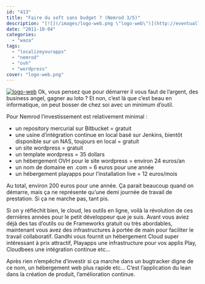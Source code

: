 ```yaml
---
id: "413"
title: "Faire du soft sans budget ? (Nemrod 3/5)"
description: "[![](/images/logo-web.png \"logo-web\")](http://eventuallycoding.com/wp-content/uploads/2011/10/logo-web.png) Ok, vous pensez que pour démarrer il vous ..."
date: "2011-10-04"
categories: 
  - "waza"
tags: 
  - "localizeyourapps"
  - "nemrod"
  - "ovh"
  - "wordpress"
cover: "logo-web.png"
---
```


[![](/images/logo-web.png "logo-web")](http://eventuallycoding.com/wp-content/uploads/2011/10/logo-web.png) Ok, vous pensez que pour démarrer il vous faut de l’argent, des business angel, gagner au loto ? Et non, c’est là que c’est beau en informatique, on peut bosser de chez soi avec un minimum d’outil.

Pour Nemrod l’investissement est relativement minimal :

- un repository mercurial sur Bitbucket = gratuit
- une usine d’intégration continue en local basé sur Jenkins, bientôt disponible sur un NAS, toujours en local = gratuit
- un site wordpress = gratuit
- un template wordpress = 35 dollars
- un hébergement OVH pour le site wordpress = environ 24 euros/an
- un nom de domaine en .com = 6 euros pour une année
- un hébergement playapps pour l’installation live = 12 euros/mois

Au total, environ 200 euros pour une année. Ça parait beaucoup quand on démarre, mais ça ne représente qu’une demi journée de travail de prestation. Si ça ne marche pas, tant pis.

Si on y réfléchit bien, le cloud, les outils en ligne, voilà la révolution de ces dernières années pour le petit développeur que je suis. Avant vous aviez déjà des tas d’outils ou de Frameworks gratuit ou très abordables, maintenant vous avez des infrastructures à portée de main pour faciliter le travail collaboratif. Gandhi vous fournit un hébergement Cloud super intéressant à prix attractif, Playapps une infrastructure pour vos applis Play, Cloudbees une intégration continue etc...

Après rien n’empêche d’investir si ça marche dans un bugtracker digne de ce nom, un hébergement web plus rapide etc... C’est l’application du lean dans la création de produit, l’amélioration continue.
